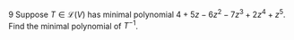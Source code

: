9 Suppose $T \in \mathcal{L}(V)$ has minimal polynomial $4+5 z-6 z^{2}-7 z^{3}+2 z^{4}+z^{5}$. Find the minimal polynomial of $T^{-1}$.
